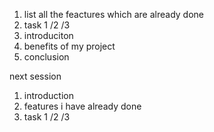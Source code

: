 1. list all the feactures which are already done
2. task 1 /2 /3
3. introduciton
4. benefits of my project
5. conclusion


next session
1. introduction
2. features i have already done
3. task 1 /2 /3